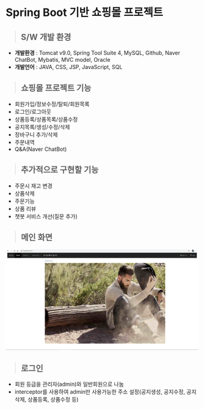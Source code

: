 # Spring Boot 기반 쇼핑몰 프로젝트

> ## S/W 개발 환경

- **개발환경** : Tomcat v9.0, Spring Tool Suite 4, MySQL, Github, Naver ChatBot, Mybatis, MVC model, Oracle
- **개발언어** : JAVA, CSS, JSP, JavaScript, SQL

> ## 쇼핑몰 프로젝트 기능

- 회원가입/정보수정/탈퇴/회원목록
- 로그인/로그아웃
- 상품등록/상품목록/상품수정
- 공지목록/생성/수정/삭제
- 장바구니 추가/삭제
- 주문내역
- Q&A(Naver ChatBot)

> ## 추가적으로 구현할 기능

- 주문시 재고 변경
- 상품삭제
- 주문기능
- 상품 리뷰
- 챗봇 서비스 개선(질문 추가)

> ## 메인 화면

![](/images/homepage.jpg)

> ## 로그인

- 회원 등급을 관리자(admin)와 일반회원으로 나눔
- interceptor를 사용하여 admin만 사용가능한 주소 설정(공지생성, 공지수정, 공지삭제, 상품등록, 상품수정 등)

